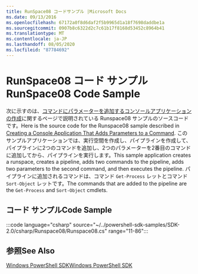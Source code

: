 ```yaml
---
title: RunSpace08 コードサンプル |Microsoft Docs
ms.date: 09/13/2016
ms.openlocfilehash: 67172a0f8d6daf2f5b9965d1a18f7698daddbe1a
ms.sourcegitcommit: 0907b8c6322d2c7c61b17f8168d53452c8964b41
ms.translationtype: MT
ms.contentlocale: ja-JP
ms.lasthandoff: 08/05/2020
ms.locfileid: "87784692"
---
```

# <a name="runspace08-code-sample"></a><span data-ttu-id="868ed-102">RunSpace08 コード サンプル</span><span class="sxs-lookup"><span data-stu-id="868ed-102">RunSpace08 Code Sample</span></span>

<span data-ttu-id="868ed-103">次に示すのは、[コマンドにパラメーターを追加するコンソールアプリケーションの作成](https://msdn.microsoft.com/848b2b46-60f1-4a86-b448-cfc7c0cccfba)に関するページで説明されている Runspace08 サンプルのソースコードです。</span><span class="sxs-lookup"><span data-stu-id="868ed-103">Here is the source code for the Runspace08 sample described in [Creating a Console Application That Adds Parameters to a Command](https://msdn.microsoft.com/848b2b46-60f1-4a86-b448-cfc7c0cccfba).</span></span>
<span data-ttu-id="868ed-104">このサンプルアプリケーションでは、実行空間を作成し、パイプラインを作成して、パイプラインに2つのコマンドを追加し、2つのパラメーターを2番目のコマンドに追加してから、パイプラインを実行します。</span><span class="sxs-lookup"><span data-stu-id="868ed-104">This sample application creates a runspace, creates a pipeline, adds two commands to the pipeline, adds two parameters to the second command, and then executes the pipeline.</span></span> <span data-ttu-id="868ed-105">パイプラインに追加されるコマンドは、コマンド `Get-Process` レットとコマンド `Sort-Object` レットです。</span><span class="sxs-lookup"><span data-stu-id="868ed-105">The commands that are added to the pipeline are the `Get-Process` and `Sort-Object` cmdlets.</span></span>

## <a name="code-sample"></a><span data-ttu-id="868ed-106">コード サンプル</span><span class="sxs-lookup"><span data-stu-id="868ed-106">Code Sample</span></span>

:::code language="csharp" source="~/../powershell-sdk-samples/SDK-2.0/csharp/Runspace08/Runspace08.cs" range="11-86":::

## <a name="see-also"></a><span data-ttu-id="868ed-107">参照</span><span class="sxs-lookup"><span data-stu-id="868ed-107">See Also</span></span>

[<span data-ttu-id="868ed-108">Windows PowerShell SDK</span><span class="sxs-lookup"><span data-stu-id="868ed-108">Windows PowerShell SDK</span></span>](../windows-powershell-reference.md)
